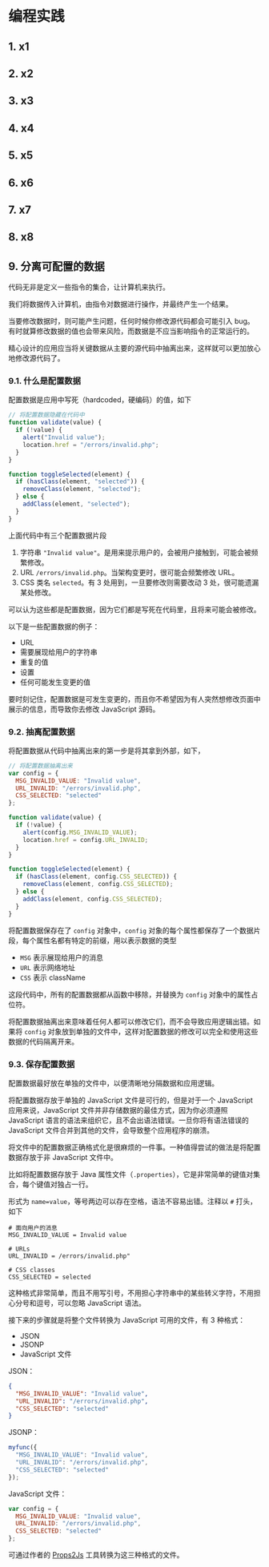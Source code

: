 # 编程实践

## 1. x1

## 2. x2

## 3. x3

## 4. x4

## 5. x5

## 6. x6

## 7. x7

## 8. x8

## 9. 分离可配置的数据

代码无非是定义一些指令的集合，让计算机来执行。

我们将数据传入计算机，由指令对数据进行操作，并最终产生一个结果。

当要修改数据时，则可能产生问题，任何时候你修改源代码都会可能引入 bug。有时就算修改数据的值也会带来风险，而数据是不应当影响指令的正常运行的。

精心设计的应用应当将关键数据从主要的源代码中抽离出来，这样就可以更加放心地修改源代码了。

### 9.1. 什么是配置数据

配置数据是应用中写死（hardcoded，硬编码）的值，如下

```javascript
// 将配置数据隐藏在代码中
function validate(value) {
  if (!value) {
    alert("Invalid value");
    location.href = "/errors/invalid.php";
  }
}

function toggleSelected(element) {
  if (hasClass(element, "selected")) {
    removeClass(element, "selected");
  } else {
    addClass(element, "selected");
  }
}
```

上面代码中有三个配置数据片段

1. 字符串 `"Invalid value"`。是用来提示用户的，会被用户接触到，可能会被频繁修改。
2. URL `/errors/invalid.php`。当架构变更时，很可能会频繁修改 URL。
3. CSS 类名 `selected`。有 3 处用到，一旦要修改则需要改动 3 处，很可能遗漏某处修改。

可以认为这些都是配置数据，因为它们都是写死在代码里，且将来可能会被修改。

以下是一些配置数据的例子：

* URL
* 需要展现给用户的字符串
* 重复的值
* 设置
* 任何可能发生变更的值

要时刻记住，配置数据是可发生变更的，而且你不希望因为有人突然想修改页面中展示的信息，而导致你去修改 JavaScript 源码。

### 9.2. 抽离配置数据

将配置数据从代码中抽离出来的第一步是将其拿到外部，如下，

```javascript
// 将配置数据抽离出来
var config = {
  MSG_INVALID_VALUE: "Invalid value",
  URL_INVALID: "/errors/invalid.php",
  CSS_SELECTED: "selected"
};

function validate(value) {
  if (!value) {
    alert(config.MSG_INVALID_VALUE);
    location.href = config.URL_INVALID;
  }
}

function toggleSelected(element) {
  if (hasClass(element, config.CSS_SELECTED)) {
    removeClass(element, config.CSS_SELECTED);
  } else {
    addClass(element, config.CSS_SELECTED);
  }
}
```

将配置数据保存在了 `config` 对象中，`config` 对象的每个属性都保存了一个数据片段，每个属性名都有特定的前缀，用以表示数据的类型

* `MSG` 表示展现给用户的消息
* `URL` 表示网络地址
* `CSS` 表示 className

这段代码中，所有的配置数据都从函数中移除，并替换为 `config` 对象中的属性占位符。

将配置数据抽离出来意味着任何人都可以修改它们，而不会导致应用逻辑出错。如果将 `config` 对象放到单独的文件中，这样对配置数据的修改可以完全和使用这些数据的代码隔离开来。

### 9.3. 保存配置数据

配置数据最好放在单独的文件中，以便清晰地分隔数据和应用逻辑。

将配置数据存放于单独的 JavaScript 文件是可行的，但是对于一个 JavaScript 应用来说，JavaScript 文件并非存储数据的最佳方式，因为你必须遵照 JavaScript 语言的语法来组织它，且不会出语法错误。一旦你将有语法错误的 JavaScript 文件合并到其他的文件，会导致整个应用程序的崩溃。

将文件中的配置数据正确格式化是很麻烦的一件事。一种值得尝试的做法是将配置数据存放于非 JavaScript 文件中。

比如将配置数据存放于 Java 属性文件（`.properties`），它是非常简单的键值对集合，每个键值对独占一行。

形式为 `name=value`，等号两边可以存在空格，语法不容易出错。注释以 `#` 打头，如下

```text
# 面向用户的消息
MSG_INVALID_VALUE = Invalid value

# URLs
URL_INVALID = /errors/invalid.php"

# CSS classes
CSS_SELECTED = selected
```

这种格式非常简单，而且不用写引号，不用担心字符串中的某些转义字符，不用担心分号和逗号，可以忽略 JavaScript 语法。

接下来的步骤就是将整个文件转换为 JavaScript 可用的文件，有 3 种格式：

* JSON
* JSONP
* JavaScript 文件

JSON：

```json
{
  "MSG_INVALID_VALUE": "Invalid value",
  "URL_INVALID": "/errors/invalid.php",
  "CSS_SELECTED": "selected"
}
```

JSONP：

```javascript
myfunc({
  "MSG_INVALID_VALUE": "Invalid value",
  "URL_INVALID": "/errors/invalid.php",
  "CSS_SELECTED": "selected"
});
```

JavaScript 文件：

```javascript
var config = {
  MSG_INVALID_VALUE: "Invalid value",
  URL_INVALID: "/errors/invalid.php",
  CSS_SELECTED: "selected"
};
```

可通过作者的 [Props2Js](https://github.com/nzakas/props2js) 工具转换为这三种格式的文件。